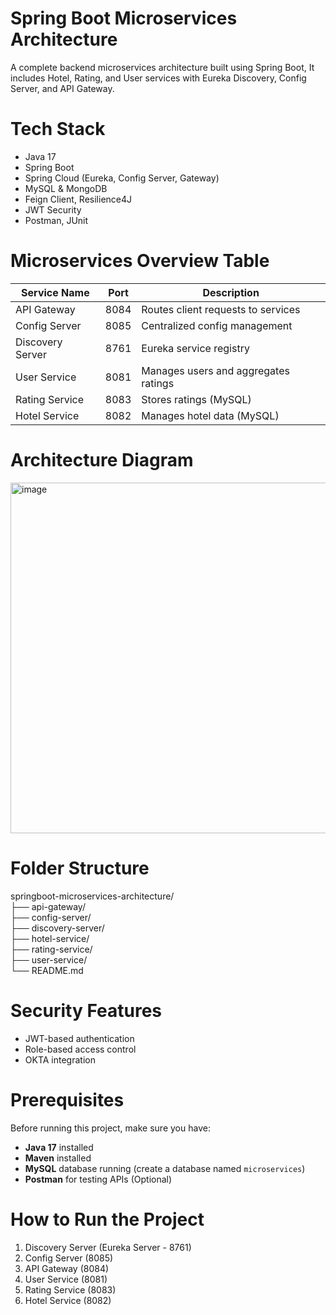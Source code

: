 # Spring Boot Microservices Architecture
A complete backend microservices architecture built using Spring Boot, It includes Hotel, Rating, and User services with Eureka Discovery, Config Server, and API Gateway.
# Tech Stack
- Java 17
- Spring Boot
- Spring Cloud (Eureka, Config Server, Gateway)
- MySQL & MongoDB
- Feign Client, Resilience4J
- JWT Security
- Postman, JUnit
# Microservices Overview Table
| Service Name        | Port  | Description |
|---------------------|-------|-------------|
| API Gateway         | 8084  | Routes client requests to services |
| Config Server       | 8085  | Centralized config management |
| Discovery Server    | 8761  | Eureka service registry |
| User Service        | 8081  | Manages users and aggregates ratings |
| Rating Service      | 8083  | Stores ratings (MySQL) |
| Hotel Service       | 8082  | Manages hotel data (MySQL) |

# Architecture Diagram
<img width="850" height="561" alt="image" src="https://github.com/user-attachments/assets/b8a1b694-b152-4324-a90a-c0dddf29c743" />

# Folder Structure
springboot-microservices-architecture/<br>
├── api-gateway/<br>
├── config-server/<br>
├── discovery-server/<br>
├── hotel-service/<br>
├── rating-service/<br>
├── user-service/<br>
└── README.md<br>

# Security Features
- JWT-based authentication
- Role-based access control
- OKTA integration

# Prerequisites
Before running this project, make sure you have:
- **Java 17** installed
- **Maven** installed
- **MySQL** database running (create a database named `microservices`)
- **Postman** for testing APIs (Optional)

# How to Run the Project
1. Discovery Server (Eureka Server - 8761)
2. Config Server (8085)
3. API Gateway (8084)
4. User Service (8081)
5. Rating Service (8083)
6. Hotel Service (8082)


